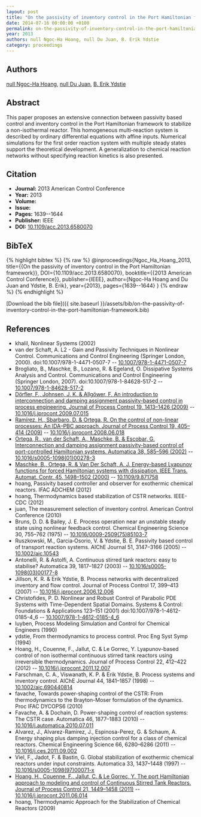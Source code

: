 ```yaml
---
layout: post
title: "On the passivity of inventory control in the Port Hamiltonian framework"
date: 2014-07-16 00:00:00 +0100
permalink: on-the-passivity-of-inventory-control-in-the-port-hamiltonian-framework
year: 2013
authors: null Ngoc-Ha Hoang, null Du Juan, B. Erik Ydstie
category: proceedings
---
```

 
## Authors
[null Ngoc-Ha Hoang](authors/ngoc-ha-hoang), [null Du Juan](authors/du-juan), [B. Erik Ydstie](authors/b-erik-ydstie)
 
## Abstract
This paper proposes an extensive connection between passivity based control and inventory control in the Port Hamiltonian framework to stabilize a non-isothermal reactor. This homogeneous multi-reaction system is described by ordinary differential equations with affine inputs. Numerical simulations for the first order reaction system with multiple steady states support the theoretical development. A generalization to chemical reaction networks without specifying reaction kinetics is also presented.
 
## Citation
- **Journal:** 2013 American Control Conference
- **Year:** 2013
- **Volume:** 
- **Issue:** 
- **Pages:** 1639--1644
- **Publisher:** IEEE
- **DOI:** [10.1109/acc.2013.6580070](https://doi.org/10.1109/acc.2013.6580070)
 
## BibTeX
{% highlight bibtex %}
{% raw %}
@inproceedings{Ngoc_Ha_Hoang_2013,
  title={{On the passivity of inventory control in the Port Hamiltonian framework}},
  DOI={10.1109/acc.2013.6580070},
  booktitle={{2013 American Control Conference}},
  publisher={IEEE},
  author={Ngoc-Ha Hoang and Du Juan and Ydstie, B. Erik},
  year={2013},
  pages={1639--1644}
}
{% endraw %}
{% endhighlight %}
 
[Download the bib file]({{ site.baseurl }}/assets/bib/on-the-passivity-of-inventory-control-in-the-port-hamiltonian-framework.bib)
 
## References
- khalil, Nonlinear Systems (2002)
- van der Schaft, A. L2 - Gain and Passivity Techniques in Nonlinear Control. Communications and Control Engineering (Springer London, 2000). doi:10.1007/978-1-4471-0507-7 -- [10.1007/978-1-4471-0507-7](https://doi.org/10.1007/978-1-4471-0507-7)
- Brogliato, B., Maschke, B., Lozano, R. & Egeland, O. Dissipative Systems Analysis and Control. Communications and Control Engineering (Springer London, 2007). doi:10.1007/978-1-84628-517-2 -- [10.1007/978-1-84628-517-2](https://doi.org/10.1007/978-1-84628-517-2)
- [Dörfler, F., Johnsen, J. K. & Allgöwer, F. An introduction to interconnection and damping assignment passivity-based control in process engineering. Journal of Process Control 19, 1413–1426 (2009)](an-introduction-to-interconnection-and-damping-assignment-passivity-based-control-in-process-engineering) -- [10.1016/j.jprocont.2009.07.015](https://doi.org/10.1016/j.jprocont.2009.07.015)
- [Ramírez, H., Sbarbaro, D. & Ortega, R. On the control of non-linear processes: An IDA–PBC approach. Journal of Process Control 19, 405–414 (2009)](on-the-control-of-non-linear-processes-an-ida-pbc-approach) -- [10.1016/j.jprocont.2008.06.018](https://doi.org/10.1016/j.jprocont.2008.06.018)
- [Ortega, R., van der Schaft, A., Maschke, B. & Escobar, G. Interconnection and damping assignment passivity-based control of port-controlled Hamiltonian systems. Automatica 38, 585–596 (2002)](interconnection-and-damping-assignment-passivity-based-control-of-port-controlled-hamiltonian-systems) -- [10.1016/s0005-1098(01)00278-3](https://doi.org/10.1016/s0005-1098(01)00278-3)
- [Maschke, B., Ortega, R. & Van Der Schaft, A. J. Energy-based Lyapunov functions for forced Hamiltonian systems with dissipation. IEEE Trans. Automat. Contr. 45, 1498–1502 (2000)](energy-based-lyapunov-functions-for-forced-hamiltonian-systems-with-dissipation) -- [10.1109/9.871758](https://doi.org/10.1109/9.871758)
- hoang, Passivity based controller and observer for exothermic chemical reactors. IFAC ADCHEM (2012)
- hoang, Thermodynamics based stabilization of CSTR networks. IEEE-CDC (2012)
- juan, The measurement selection of inventory control. American Control Conference (2010)
- Bruns, D. D. & Bailey, J. E. Process operation near an unstable steady state using nonlinear feedback control. Chemical Engineering Science 30, 755–762 (1975) -- [10.1016/0009-2509(75)85103-7](https://doi.org/10.1016/0009-2509(75)85103-7)
- Ruszkowski, M., Garcia‐Osorio, V. & Ydstie, B. E. Passivity based control of transport reaction systems. AIChE Journal 51, 3147–3166 (2005) -- [10.1002/aic.10543](https://doi.org/10.1002/aic.10543)
- Antonelli, R. & Astolfi, A. Continuous stirred tank reactors: easy to stabilise? Automatica 39, 1817–1827 (2003) -- [10.1016/s0005-1098(03)00177-8](https://doi.org/10.1016/s0005-1098(03)00177-8)
- Jillson, K. R. & Erik Ydstie, B. Process networks with decentralized inventory and flow control. Journal of Process Control 17, 399–413 (2007) -- [10.1016/j.jprocont.2006.12.006](https://doi.org/10.1016/j.jprocont.2006.12.006)
- Christofides, P. D. Nonlinear and Robust Control of Parabolic PDE Systems with Time-Dependent Spatial Domains. Systems &amp; Control: Foundations &amp; Applications 123–151 (2001) doi:10.1007/978-1-4612-0185-4_6 -- [10.1007/978-1-4612-0185-4_6](https://doi.org/10.1007/978-1-4612-0185-4_6)
- luyben, Process Modeling Simulation and Control for Chemical Engineers (1990)
- ydstie, From thermodynamics to process control. Proc Eng Syst Symp (1994)
- Hoang, H., Couenne, F., Jallut, C. & Le Gorrec, Y. Lyapunov-based control of non isothermal continuous stirred tank reactors using irreversible thermodynamics. Journal of Process Control 22, 412–422 (2012) -- [10.1016/j.jprocont.2011.12.007](https://doi.org/10.1016/j.jprocont.2011.12.007)
- Farschman, C. A., Viswanath, K. P. & Erik Ydstie, B. Process systems and inventory control. AIChE Journal 44, 1841–1857 (1998) -- [10.1002/aic.690440814](https://doi.org/10.1002/aic.690440814)
- favache, Towards power-shaping control of the CSTR: From thermodynamics to the Brayton-Moser formulation of the dynamics. Proc IFAC DYCOPS6 (2010)
- Favache, A. & Dochain, D. Power-shaping control of reaction systems: The CSTR case. Automatica 46, 1877–1883 (2010) -- [10.1016/j.automatica.2010.07.011](https://doi.org/10.1016/j.automatica.2010.07.011)
- Alvarez, J., Alvarez-Ramirez, J., Espinosa-Perez, G. & Schaum, A. Energy shaping plus damping injection control for a class of chemical reactors. Chemical Engineering Science 66, 6280–6286 (2011) -- [10.1016/j.ces.2011.09.002](https://doi.org/10.1016/j.ces.2011.09.002)
- Viel, F., Jadot, F. & Bastin, G. Global stabilization of exothermic chemical reactors under input constraints. Automatica 33, 1437–1448 (1997) -- [10.1016/s0005-1098(97)00071-x](https://doi.org/10.1016/s0005-1098(97)00071-x)
- [Hoang, H., Couenne, F., Jallut, C. & Le Gorrec, Y. The port Hamiltonian approach to modeling and control of Continuous Stirred Tank Reactors. Journal of Process Control 21, 1449–1458 (2011)](the-port-hamiltonian-approach-to-modeling-and-control-of-continuous-stirred-tank-reactors) -- [10.1016/j.jprocont.2011.06.014](https://doi.org/10.1016/j.jprocont.2011.06.014)
- hoang, Thermodynamic Approach for the Stabilization of Chemical Reactors (2009)

